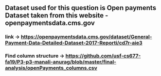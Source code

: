 ## Dataset used for this question is Open payments Dataset taken from this website - openpaymentsdata.cms.gov

### link -> https://openpaymentsdata.cms.gov/dataset/General-Payment-Data-Detailed-Dataset-2017-Reporti/cd7r-aie3

### Find column structure -> https://github.com/usf-cs677-fa19/P3-p3-manali-anurag/blob/master/final-analysis/openPayments_columns.csv
